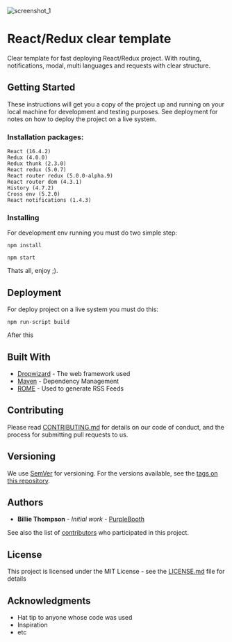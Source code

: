 ![screenshot_1](https://user-images.githubusercontent.com/35832978/44406288-eceb7780-a563-11e8-99ee-ae293d1e12ba.png)

# React/Redux clear template

Clear template for fast deploying React/Redux project. With routing, notifications, modal, multi languages and requests with clear structure.

## Getting Started

These instructions will get you a copy of the project up and running on your local machine for development and testing purposes. See deployment for notes on how to deploy the project on a live system.

### Installation packages:

    React (16.4.2)
    Redux (4.0.0)
    Redux thunk (2.3.0)
    React redux (5.0.7)
    React router redux (5.0.0-alpha.9)
    React router dom (4.3.1)
    History (4.7.2)
    Cross env (5.2.0)
    React notifications (1.4.3)

### Installing

For development env running you must do two simple step:

```
npm install
```

```
npm start
```

Thats all, enjoy ;).

## Deployment

For deploy project on a live system you must do this:

```
npm run-script build
```
After this 

## Built With

* [Dropwizard](http://www.dropwizard.io/1.0.2/docs/) - The web framework used
* [Maven](https://maven.apache.org/) - Dependency Management
* [ROME](https://rometools.github.io/rome/) - Used to generate RSS Feeds

## Contributing

Please read [CONTRIBUTING.md](https://gist.github.com/PurpleBooth/b24679402957c63ec426) for details on our code of conduct, and the process for submitting pull requests to us.

## Versioning

We use [SemVer](http://semver.org/) for versioning. For the versions available, see the [tags on this repository](https://github.com/your/project/tags). 

## Authors

* **Billie Thompson** - *Initial work* - [PurpleBooth](https://github.com/PurpleBooth)

See also the list of [contributors](https://github.com/your/project/contributors) who participated in this project.

## License

This project is licensed under the MIT License - see the [LICENSE.md](LICENSE.md) file for details

## Acknowledgments

* Hat tip to anyone whose code was used
* Inspiration
* etc



